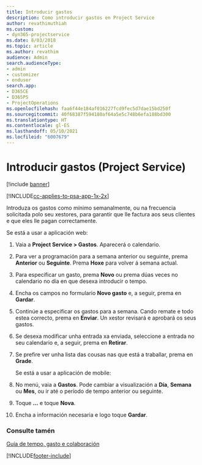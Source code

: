 ```yaml
---
title: Introducir gastos
description: Como introducir gastos en Project Service
author: revathimuthiah
ms.custom:
- dyn365-projectservice
ms.date: 8/03/2018
ms.topic: article
ms.author: revathim
audience: Admin
search.audienceType:
- admin
- customizer
- enduser
search.app:
- D365CE
- D365PS
- ProjectOperations
ms.openlocfilehash: faa6f44e184af016227fcd9fec5d7dae15bd250f
ms.sourcegitcommit: 40f68387f594180af64a5e5c748b6efa188bd300
ms.translationtype: HT
ms.contentlocale: gl-ES
ms.lasthandoff: 05/10/2021
ms.locfileid: "6007679"
---
```

# <a name="enter-expenses-project-service"></a>Introducir gastos (Project Service)

[!include [banner](../includes/psa-now-project-operations.md)]

[!INCLUDE[cc-applies-to-psa-app-1x-2x](../includes/cc-applies-to-psa-app-1x-2x.md)]

Introduza os gastos como mínimo semanalmente, ou na frecuencia solicitada polo seu xestores, para garantir que lle factura aos seus clientes e que eles lle pagan correctamente.  
  
 Se está a usar a aplicación web:  
  
1. Vaia a **Project Service > Gastos**. Aparecerá o calendario.  
  
2. Para ver a programación para a semana anterior ou seguinte, prema **Anterior** ou **Seguinte**. Prema **Hoxe** para volver á semana actual.  
  
3. Para especificar un gasto, prema **Novo** ou prema dúas veces no calendario no día en que desexa introducir o tempo.  
  
4. Encha os campos no formulario **Novo gasto** e, a seguir, prema en **Gardar**.  
  
5. Continúe a especificar os gastos para a semana. Cando remate e todo estea correcto, prema en **Enviar**. Un xestor revisará e aprobará os seus gastos.  
  
6. Se desexa modificar unha entrada xa enviada, seleccione a entrada no seu calendario e, a seguir, prema en **Retirar**.  
  
7. Se prefire ver unha lista das cousas nas que está a traballar, prema en **Grade**.  
  
   Se está a usar a aplicación de mobile:  
  
8. No menú, vaia a **Gastos**.     Pode cambiar a visualización a **Día**, **Semana** ou **Mes**, ou ir até o período de tempo anterior ou seguinte.  
  
9. Toque **…** e toque **Nova**.  
  
10. Encha a información necesaria e logo toque **Gardar**.  
  
### <a name="see-also"></a>Consulte tamén  
 [Guía de tempo, gasto e colaboración](../psa/time-expense-collaboration-guide.md)


[!INCLUDE[footer-include](../includes/footer-banner.md)]